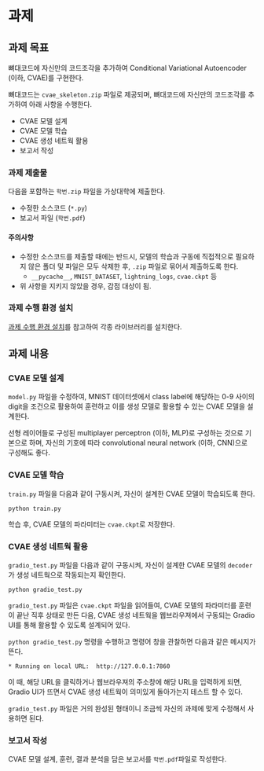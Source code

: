 # 과제

## 과제 목표
뼈대코드에 자신만의 코드조각을 추가하여 Conditional Variational Autoencoder (이하, CVAE)를 구현한다.

뼈대코드는 `cvae_skeleton.zip` 파일로 제공되며, 뼈대코드에 자신만의 코드조각를 추가하여 아래 사항을 수행한다. 
- CVAE 모델 설계
- CVAE 모델 학습
- CVAE 생성 네트웍 활용
- 보고서 작성

### 과제 제출물
다음을 포함하는 `학번.zip` 파일을 가상대학에 제출한다.
- 수정한 소스코드 (`*.py`)
- 보고서 파일 (`학번.pdf`)
  
#### 주의사항
- 수정한 소스코드를 제출할 때에는 반드시, 모델의 학습과 구동에 직접적으로 필요하지 않은 폴더 및 파일은 모두 삭제한 후, `.zip` 파일로 묶어서 제출하도록 한다.
  -  `__pycache__`, `MNIST_DATASET`, `lightning_logs`, `cvae.ckpt` 등
-  위 사항을 지키지 않았을 경우, 감점 대상이 됨.
 
### 과제 수행 환경 설치
[과제 수행 환경 설치](./INSTALL/INSTALL.md)를 참고하여 각종 라이브러리를 설치한다.

## 과제 내용
### CVAE 모델 설계
`model.py` 파일을 수정하여, MNIST 데이터셋에서 class label에 해당하는 0-9 사이의 digit을 조건으로 활용하여 훈련하고 이를 생성 모델로 활용할 수 있는 CVAE 모델을 설계한다.

선형 레이어들로 구성된 multiplayer perceptron (이하, MLP)로 구성하는 것으로 기본으로 하며, 자신의 기호에 따라 convolutional neural network (이하, CNN)으로 구성해도 좋다.

### CVAE 모델 학습
`train.py` 파일을 다음과 같이 구동시켜, 자신이 설계한 CVAE 모델이 학습되도록 한다. 

```shell
python train.py
```
학습 후, CVAE 모델의 파라미터는 `cvae.ckpt`로 저장한다.

### CVAE 생성 네트웍 활용
`gradio_test.py` 파일을 다음과 같이 구동시켜, 자신이 설계한 CVAE 모델의 `decoder`가 생성 네트웍으로 작동되는지 확인한다.

```shell
python gradio_test.py
```

`gradio_test.py` 파일은 `cvae.ckpt` 파일을 읽어들여, CVAE 모델의 파라미터를 훈련이 끝난 직후 상태로 만든 다음, CVAE 생성 네트웍을 웹브라우져에서 구동되는 Gradio UI를 통해 활용할 수 있도록 설계되어 있다.


`python gradio_test.py` 명령을 수행하고 명령어 창을 관찰하면 다음과 같은 메시지가 뜬다. 
```shell
* Running on local URL:  http://127.0.0.1:7860
```
이 때, 해당 URL을 클릭하거나 웹브라우져의 주소창에 해당 URL을 입력하게 되면, Gradio UI가 뜨면서 CVAE 생성 네트웍이 의미있게 돌아가는지 테스트 할 수 있다. 

`gradio_test.py` 파일은 거의 완성된 형태이니 조금씩 자신의 과제에 맞게 수정해서 사용하면 된다.


### 보고서 작성
CVAE 모델 설계, 훈련, 결과 분석을 담은 보고서를 `학번.pdf`파일로 작성한다.

